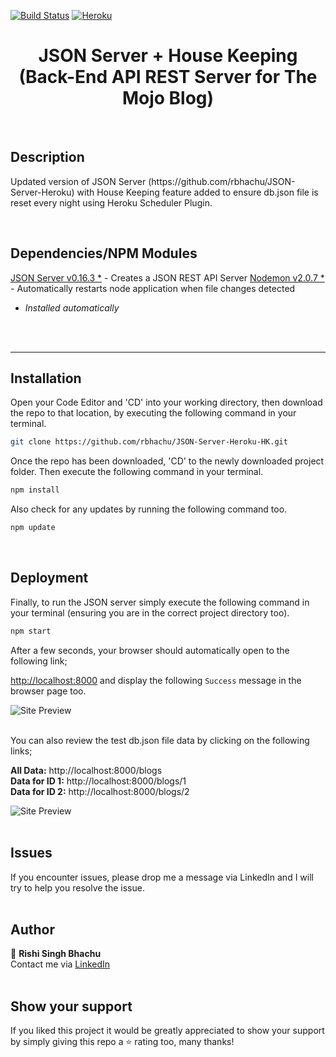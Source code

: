 [![Build Status](https://travis-ci.org/gelstudios/gitfiti.svg?branch=master)](https://github.com/rbhachu/JSON-Server-Heroku-HK) [![Heroku](https://heroku-badge.herokuapp.com/?app=rbhachu-json-server-heroku-hk)](https://github.com/rbhachu/JSON-Server-Heroku-HK)


<h1 align="center">JSON Server + House Keeping<br>(Back-End API REST Server for The Mojo Blog)</h1>
<br>


## Description
<p>Updated version of JSON Server (https://github.com/rbhachu/JSON-Server-Heroku) with House Keeping feature added to ensure db.json file is reset every night using Heroku Scheduler Plugin.
</p><br>


## Dependencies/NPM Modules
[JSON Server v0.16.3 *](https://www.npmjs.com/package/json-server) - Creates a JSON REST API Server
[Nodemon v2.0.7 *](https://www.npmjs.com/package/nodemon) - Automatically restarts node application when file changes detected
<i>
* Installed automatically<br>
</i>
<br><br>


---

## Installation 
<p>Open your Code Editor and 'CD' into your working directory, then download the repo to that location, by executing the following command in your terminal.<p>

```sh
git clone https://github.com/rbhachu/JSON-Server-Heroku-HK.git
```

<p>Once the repo has been downloaded, 'CD' to the newly downloaded project folder. Then execute the following command in your terminal.<p>

```sh
npm install
```

<p>Also check for any updates by running the following command too.<p>

```sh
npm update
```
<br>




## Deployment
<p>Finally, to run the JSON server simply execute the following command in your terminal (ensuring you are in the correct project directory too).</p>

```sh
npm start
```

<p>After a few seconds, your browser should automatically open to the following link; 

[http://localhost:8000](http://localhost:8000) and display the following `Success` message in the browser page too.</p>

![Site Preview](./imgs-readme/site-preview.png)
<br><br>

<p>You can also review the test db.json file data by clicking on the following links;<br>

**All Data:** http://localhost:8000/blogs<br>
**Data for ID 1:** http://localhost:8000/blogs/1<br>
**Data for ID 2:** http://localhost:8000/blogs/2
</p>

![Site Preview](./imgs-readme/site-preview2.png)
<br><br>


## Issues
If you encounter issues, please drop me a message via LinkedIn and I will try to help you resolve the issue.
<br><br>


## Author
👤 **Rishi Singh Bhachu**<br>
Contact me via [LinkedIn](https://www.linkedin.com/in/rishisinghbhachu/)
<br><br>


## Show your support
If you liked this project it would be greatly appreciated to show your support by simply giving this repo a ⭐️ rating too, many thanks!